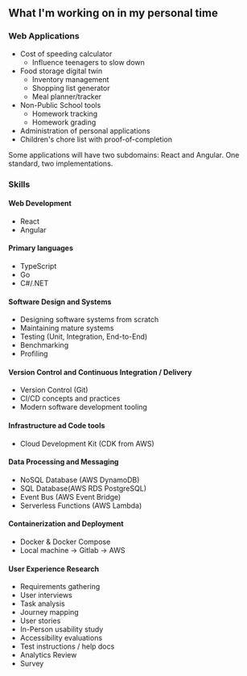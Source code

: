 ## What I'm working on in my personal time

### Web Applications
- Cost of speeding calculator
  - Influence teenagers to slow down
- Food storage digital twin
  - Inventory management
  - Shopping list generator
  - Meal planner/tracker
- Non-Public School tools
  - Homework tracking
  - Homework grading
- Administration of personal applications
- Children's chore list with proof-of-completion

Some applications will have two subdomains: React and Angular. One standard, two implementations.

### Skills

#### Web Development
- React
- Angular

#### Primary languages
- TypeScript
- Go
- C#/.NET

#### Software Design and Systems
- Designing software systems from scratch
- Maintaining mature systems
- Testing (Unit, Integration, End-to-End)
- Benchmarking
- Profiling

#### Version Control and Continuous Integration / Delivery
- Version Control (Git)
- CI/CD concepts and practices
- Modern software development tooling

#### Infrastructure ad Code tools
- Cloud Development Kit (CDK from AWS)

#### Data Processing and Messaging
- NoSQL Database (AWS DynamoDB)
- SQL Database(AWS RDS PostgreSQL)
- Event Bus (AWS Event Bridge)
- Serverless Functions (AWS Lambda)

#### Containerization and Deployment
- Docker & Docker Compose
- Local machine -> Gitlab -> AWS

#### User Experience Research
- Requirements gathering
- User interviews
- Task analysis
- Journey mapping
- User stories
- In-Person usability study
- Accessibility evaluations
- Test instructions / help docs
- Analytics Review
- Survey

<!--
**kniesz/kniesz** is a ✨ _special_ ✨ repository because its `README.md` (this file) appears on your GitHub profile.

Here are some ideas to get you started:

- 🔭 I’m currently working on ...
- 🌱 I’m currently learning ...
- 👯 I’m looking to collaborate on ...
- 🤔 I’m looking for help with ...
- 💬 Ask me about ...
- 📫 How to reach me: ...
- 😄 Pronouns: ...
- ⚡ Fun fact: ...
-->
